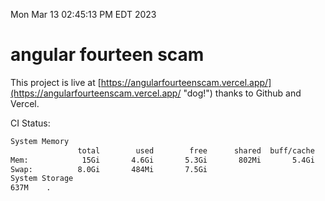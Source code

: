 Mon Mar 13 02:45:13 PM EDT 2023

# angular fourteen scam


This project is live at [https://angularfourteenscam.vercel.app/](https://angularfourteenscam.vercel.app/ "dog!") thanks to Github and Vercel.

CI Status: 

```bash
System Memory
               total        used        free      shared  buff/cache   available
Mem:            15Gi       4.6Gi       5.3Gi       802Mi       5.4Gi       9.5Gi
Swap:          8.0Gi       484Mi       7.5Gi
System Storage
637M	.
